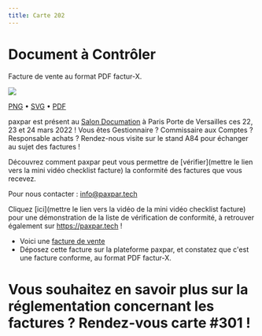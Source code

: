```yaml
---
title: Carte 202
---
```


# Document à Contrôler

Facture de vente au format PDF factur-X.


![](https://media.paxpar.tech/ludi/card_202_recto.png)

[PNG](https://media.paxpar.tech/ludi/card_202_recto.png) • [SVG](https://media.paxpar.tech/ludi/card_202_recto.svg) • [PDF](https://media.paxpar.tech/ludi/card_202_recto.pdf)

paxpar est présent au [Salon Documation](https://www.documation.fr/info_societe/527/paxpartech.html) à Paris Porte de Versailles ces 22, 23 et 24 mars 2022 ! Vous êtes Gestionnaire ? Commissaire aux Comptes ? Responsable achats ? Rendez-nous visite sur le stand A84 pour échanger au sujet des factures !

Découvrez comment paxpar peut vous permettre de [vérifier](mettre le lien vers la mini vidéo checklist facture) la conformité des factures que vous recevez.

Pour nous contacter : info@paxpar.tech

Cliquez [ici](mettre le lien vers la vidéo de la mini vidéo checklist facture) pour une démonstration de la liste de vérification de conformité, à retrouver également sur https://paxpar.tech !
- Voici une [facture de vente](/pdf/lorem_inv7_186.pdf)  
- Déposez cette facture sur la plateforme paxpar, et constatez que c'est une facture conforme, au format PDF factur-X.
# Vous souhaitez en savoir plus sur la réglementation concernant les factures ? Rendez-vous carte #301 !  


